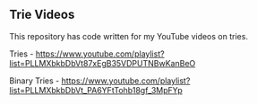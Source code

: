 ## Trie Videos

This repository has code written for my YouTube videos on tries.

Tries - https://www.youtube.com/playlist?list=PLLMXbkbDbVt87xEgB35VDPUTNBwKanBeO

Binary Tries - https://www.youtube.com/playlist?list=PLLMXbkbDbVt_PA6YFtTohb18gf_3MpFYp


